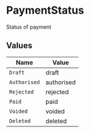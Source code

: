 # PaymentStatus

Status of payment


## Values

| Name         | Value        |
| ------------ | ------------ |
| `Draft`      | draft        |
| `Authorised` | authorised   |
| `Rejected`   | rejected     |
| `Paid`       | paid         |
| `Voided`     | voided       |
| `Deleted`    | deleted      |